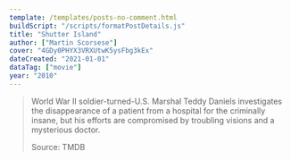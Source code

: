 ```yaml
---
template: /templates/posts-no-comment.html
buildScript: "/scripts/formatPostDetails.js"
title: "Shutter Island"
author: ["Martin Scorsese"]
cover: "4GDy0PHYX3VRXUtwK5ysFbg3kEx"
dateCreated: "2021-01-01"
dataTag: ["movie"]
year: "2010"
---
```


> World War II soldier-turned-U.S. Marshal Teddy Daniels investigates the disappearance of a patient from a hospital for the criminally insane, but his efforts are compromised by troubling visions and a mysterious doctor.
>
> Source: TMDB
